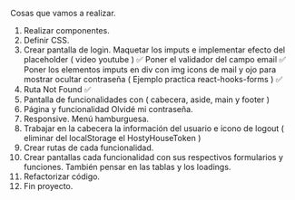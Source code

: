 Cosas que vamos a realizar.

1. Realizar componentes.
2. Definir CSS.
3. Crear pantalla de login.
   Maquetar los imputs e implementar efecto del placeholder ( video youtube ) ✅
   Poner el validador del campo email ✅
   Poner los elementos imputs en div con img icons de mail y ojo para mostrar ocultar contraseña ( Ejemplo practica react-hooks-forms ) ✅
4. Ruta Not Found ✅
5. Pantalla de funcionalidades con ( cabecera, aside, main y footer )
6. Página y funcionalidad Olvidé mi contraseña.
7. Responsive. Menú hamburguesa.
8. Trabajar en la cabecera la información del usuario e icono de logout ( eliminar del localStorage el HostyHouseToken )
9. Crear rutas de cada funcionalidad.
10. Crear pantallas cada funcionalidad con sus respectivos formularios y funciones. También pensar en las tablas y los loadings.
11. Refactorizar código.
12. Fin proyecto.

